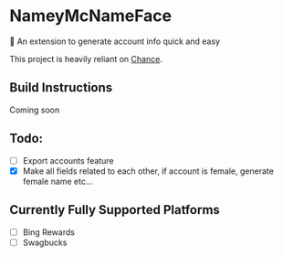 # NameyMcNameFace
:money_with_wings: An extension to generate account info quick and easy

This project is heavily reliant on [Chance](chancejs.com).

## Build Instructions

Coming soon

## Todo:

- [ ] Export accounts feature
- [x] Make all fields related to each other, if account is female, generate female name etc...

## Currently Fully Supported Platforms

- [ ] Bing Rewards
- [ ] Swagbucks
